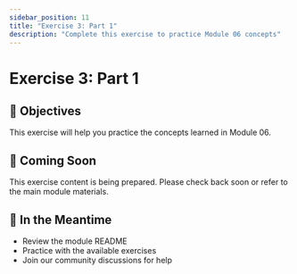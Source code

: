 ```yaml
---
sidebar_position: 11
title: "Exercise 3: Part 1"
description: "Complete this exercise to practice Module 06 concepts"
---
```


# Exercise 3: Part 1

## 🎯 Objectives

This exercise will help you practice the concepts learned in Module 06.

## 📝 Coming Soon

This exercise content is being prepared. Please check back soon or refer to the main module materials.

## 🚀 In the Meantime

- Review the module README
- Practice with the available exercises
- Join our community discussions for help
